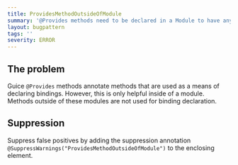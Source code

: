 ```yaml
---
title: ProvidesMethodOutsideOfModule
summary: '@Provides methods need to be declared in a Module to have any effect.'
layout: bugpattern
tags: ''
severity: ERROR
---
```


<!--
*** AUTO-GENERATED, DO NOT MODIFY ***
To make changes, edit the @BugPattern annotation or the explanation in docs/bugpattern.
-->


## The problem
Guice `@Provides` methods annotate methods that are used as a means of declaring
bindings. However, this is only helpful inside of a module. Methods outside of
these modules are not used for binding declaration.

## Suppression
Suppress false positives by adding the suppression annotation `@SuppressWarnings("ProvidesMethodOutsideOfModule")` to the enclosing element.
